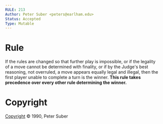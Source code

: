 ```yaml
---
RULE: 213
Author: Peter Suber <peters@earlham.edu>
Status: Accepted
Type: Mutable
---
```


# Rule

If the rules are changed so that further play is impossible, or if the legality of a move cannot be determined with finality, or if by the Judge's best reasoning, not overruled, a move appears equally legal and illegal, then the first player unable to complete a turn is the winner. **This rule takes precedence over every other rule determining the winner.**

# Copyright

[Copyright](http://legacy.earlham.edu/~peters/copyrite.htm) © 1990, Peter Suber
